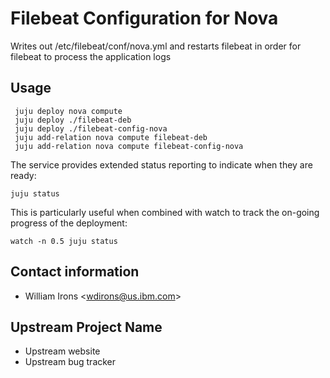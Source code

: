 # Filebeat Configuration for Nova

Writes out /etc/filebeat/conf/nova.yml and restarts filebeat in order for
filebeat to process the application logs

## Usage
     juju deploy nova compute
     juju deploy ./filebeat-deb
     juju deploy ./filebeat-config-nova
     juju add-relation nova compute filebeat-deb
     juju add-relation nova compute filebeat-config-nova

The service provides extended status reporting to indicate when they are ready:

    juju status

This is particularly useful when combined with watch to track the on-going
progress of the deployment:

    watch -n 0.5 juju status

## Contact information

- William Irons &lt;wdirons@us.ibm.com&gt;

## Upstream Project Name

- Upstream website
- Upstream bug tracker
